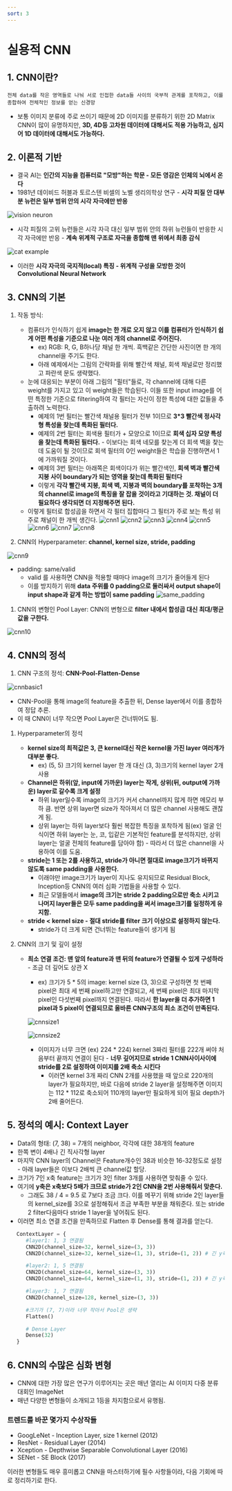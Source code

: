 ```yaml
---
sort: 3
---
```


# 실용적 CNN

## 1. CNN이란?
    전체 data를 작은 영역들로 나눠 서로 인접한 data들 사이의 국부적 관계를 포착하고, 이를 종합하여 전체적인 정보를 얻는 신경망

* 보통 이미지 분류에 주로 쓰이기 때문에 2D 이미지를 분류하기 위한 2D Matrix CNN이 많이 유명하지만, **3D, 4D등 고차원 데이터에 대해서도 적용 가능하고, 심지어 1D 데이터에 대해서도 가능하다.**

## 2. 이론적 기반
* 결국 AI는 **인간의 지능을 컴퓨터로 "모방"하는 학문 - 모든 영감은 인체의 뇌에서 온다**
* 1981년 데이비드 허블과 토르스텐 비셀의 노벨 생리의학상 연구 - **시각 피질 안 대부분 뉴런은 일부 범위 안의 시각 자극에만 반응**


![vision neuron](../images/visionneuron.jpg)

* 시각 피질의 고위 뉴런들은 시각 자극 대신 일부 범위 안의 하위 뉴런들이 반응한 시각 자극에만 반응 - **계속 위계적 구조로 자극을 종합해 맨 위에서 최종 감식**


![cat example](../images/visualneuronexample.png)

* 이러한 **시각 자극의 국지적(local) 특징 - 위계적 구성을 모방한 것이 Convolutional Neural Network**

## 3. CNN의 기본
1) 작동 방식:
   * 컴퓨터가 인식하기 쉽게 **image는 한 개로 오지 않고 이를 컴퓨터가 인식하기 쉽게 어떤 특성을 기준으로 나눈 여러 개의 channel로 주어진다.**
      * ex) RGB: R, G, B하나당 채널 한 개씩. 흑백같은 간단한 사진이면 한 개의 channel을 주기도 한다.
      * 아래 예제에서는 그림의 간략화를 위해 빨간색 채널, 회색 채널로만 정리했고 파란색 문도 생략했다.
   * 눈에 대응되는 부분이 아래 그림의 "필터"들로, 각 channel에 대해 다른 weight를 가지고 있고 이 weight들은 학습된다. 이들 또한 input image를 어떤 특정한 기준으로 filtering하여 각 필터는 자신이 정한 특성에 대한 값들을 추출하려 노력한다.
      * 예제의 1번 필터는 빨간색 채널용 필터가 전부 1이므로 **3*3 빨간색 정사각형 특성을 찾는데 특화된 필터다.**
      * 예제의 2번 필터는 회색용 필터가 + 모양으로 1이므로 **회색 십자 모양 특성을 찾는데 특화된 필터다.** - 이보다는 회색 네모를 찾는게 더 회색 벽을 찾는데 도움이 될 것이므로 회색 필터의 0인 weight들은 학습을 진행하면서 1에 가까워질 것이다.
      * 예제의 3번 필터는 아래쪽은 회색이다가 위는 빨간색인, **회색 벽과 빨간색 지붕 사이 boundary가 되는 영역을 찾는데 특화된 필터다**
      * 이렇게 **각각 빨간색 지붕, 회색 벽, 지붕과 벽의 boundary를 포착하는 3개의 channel로 image의 특징을 잘 잡을 것이라고 기대하는 것. 채널이 더 필요하다 생각되면 더 지정해주면 된다.**
   * 이렇게 필터로 합성곱을 하면서 각 필터 집합마다 그 필터가 주로 보는 특성 위주로 채널이 한 개씩 생긴다.
![cnn1](../images/cnndiagram1.png)
![cnn2](../images/cnndiagram2.png)
![cnn3](../images/cnndiagram3.png)
![cnn4](../images/cnndiagram4.png)
![cnn5](../images/cnndiagram5.png)
![cnn6](../images/cnndiagram6.png)
![cnn7](../images/cnndiagram7.png)
![cnn8](../images/cnndiagram8.png)

1) CNN의 Hyperparameter: **channel, kernel size, stride, padding**
   
![cnn9](../images/cnndiagram9.png)

* padding: same/valid
   * valid 를 사용하면 CNN을 적용할 때마다 image의 크기가 줄어들게 된다
   * 이를 방지하기 위해 **data 주위를 0 padding으로 둘러싸서 output shape이 input shape과 같게 하는 방법이 same padding**
![same_padding](../images/samepadding.png)

1) CNN의 변형인 Pool Layer: CNN의 변형으로 **filter 내에서 합성곱 대신 최대/평균 값을 구한다.**
   
![cnn10](../images/cnndiagram10.png)

## 4. CNN의 정석
1) CNN 구조의 정석: **CNN-Pool-Flatten-Dense**

![cnnbasic1](../images/cnnbasic1.png)

   * CNN-Pool을 통해 image의 feature을 추출한 뒤, Dense layer에서 이를 종합하여 정답 추론.
   * 이 때 CNN이 너무 작으면 Pool Layer은 건너뛰어도 됨.

1) Hyperparameter의 정석
   * **kernel size의 최적값은 3, 큰 kernel대신 작은 kernel을 가진 layer 여러개가 대부분 좋다.**
      * ex) (5, 5) 크기의 kernel layer 한 개 대신 (3, 3)크기의 kernel layer 2개 사용
   * **Channel은 하위(앞, input에 가까운) layer는 작게, 상위(뒤, output에 가까운) layer로 갈수록 크게 설정**
      * 하위 layer일수록 image의 크기가 커서 channel까지 많게 하면 메모리 부하 큼. 반면 상위 layer면 size가 작아져서 더 많은 channel 사용해도 괜찮게 됨.
      * 상위 layer는 하위 layer보다 훨씬 복잡한 특징을 포착하게 됨(ex) 얼굴 인식이면 하위 layer는 눈, 코, 입같은 기본적인 feature를 분석하지만, 상위 layer는 얼굴 전체의 feature를 담아야 함) - 따라서 더 많은 channel을 사용하여 이를 도움.
   * **stride는 1 또는 2를 사용하고, stride가 아니면 절대로 image크기가 바뀌지 않도록 same padding을 사용한다.**  
      * 이래야만 image크기가 layer이 지나도 유지되므로 Residual Block, Inception등 CNN의 여러 심화 기법들을 사용할 수 있다.
      * 최근 모델들에서 **image의 크기는 stride 2 padding으로만 축소 시키고 나머지 layer들은 모두 same padding을 써서 image크기를 일정하게 유지함.**
   * **stride < kernel size - 절대 stride를 filter 크기 이상으로 설정하지 않는다.**
      * stride가 더 크게 되면 건너뛰는 feature들이 생기게 됨
  
2) CNN의 크기 및 깊이 설정
   * **최소 연결 조건: 맨 앞의 feature과 맨 뒤의 feature가 연결될 수 있게 구성하라** - 조금 더 깊어도 상관 X
      * ex) 크기가 5 * 5의 image: 
      kernel size (3, 3)으로 구성하면 첫 번째 pixel은 최대 세 번째 pixel하고만 연결되고, 세 번째 pixel은 최대 마지막 pixel인 다섯번째 pixel까지 연결된다. 
      따라서 **한 layer을 더 추가하면 1 pixel과 5 pixel이 연결되므로 올바른 CNN구조의 최소 조건이 만족된다.**

      ![cnnsize1](../images/cnnsize1.png)

      ![cnnsize2](../images/cnnsize2.png)

      * 이미지가 너무 크면 (ex) 224 * 224) kernel 3짜리 필터를 222개 써야 처음부터 끝까지 연결이 된다 - **너무 깊어지므로 stride 1 CNN사이사이에 stride를 2로 설정하여 이미지를 2배 축소 시킨다**
         *  이러면 kernel 3개 짜리 CNN 2개를 사용했을 때 앞으로 220개의 layer가 필요하지만, 바로 다음에 stride 2 layer을 설정해주면 이미지는 112 * 112로 축소되어 110개의 layer만 필요하게 되어 필요 depth가 2배 줄어든다.
  
## 5. 정석의 예시: Context Layer
* Data의 형태: (7, 38) = 7개의 neighbor, 각각에 대한 38개의 feature
* 한쪽 변이 4배나 긴 직사각형 layer 
* 마지막 CNN layer의 Channel은 Feature개수인 38과 비슷한 16-32정도로 설정 - 아래 layer들은 이보다 2배씩 큰 channel값 할당.
* 크기가 7인 x축 feature는 크기가 3인 filter 3개를 사용하면 맞춰줄 수 있다.
* 여기에 **y축은 x축보다 5배가 크므로 stride가 2인 CNN을 2번 사용해줘서 맞춘다.**
   * 그래도 38 / 4 = 9.5 로 7보다 조금 크다. 이를 메꾸기 위해 stride 2인 layer들의 kernel_size를 3으로 설정해줘서 조금 부족한 부분을 채워준다. 또는 stride 2 filter다음마다 stride 1 layer을 넣어줘도 된다.
* 이러면 최소 연결 조건을 만족하므로 Flatten 후 Dense를 통해 결과를 얻는다.
  
```python
   ContextLayer = {
      #layer1: 1, 3 연결됨
      CNN2D(channel_size=32, kernel_size=(3, 3))
      CNN2D(channel_size=32, kernel_size=(1, 3), stride=(1, 2)) # 긴 y축 data를 2배로 축소

      #layer2: 1, 5 연결됨
      CNN2D(channel_size=64, kernel_size=(3, 3))
      CNN2D(channel_size=64, kernel_size=(1, 3), stride=(1, 2)) # 긴 y축 data를 2배로 축소

      #layer3: 1, 7 연결됨
      CNN2D(channel_size=128, kernel_size=(3, 3)) 

      #크기가 (7, 7)이라 너무 작아서 Pool은 생략
      Flatten()

      # Dense Layer
      Dense(32)
   }
```

## 6. CNN의 수많은 심화 변형
* CNN에 대한 가장 많은 연구가 이루어지는 곳은 매년 열리는 AI 이미지 다중 분류 대회인 ImageNet
* 매년 다양한 변형들이 소개되고 1등을 차지함으로서 유행됨.
  

### 트렌드를 바꾼 몇가지 수상작들
* GoogLeNet - Inception Layer, size 1 kernel (2012)
* ResNet - Residual Layer (2014)
* Xception - Depthwise Separable Convolutional Layer (2016)
* SENet - SE Block (2017)
  
이러한 변형들도 매우 흥미롭고 CNN을 마스터하기에 필수 사항들이라, 다음 기회에 따로 정리하기로 한다.

<script src="https://utteranc.es/client.js"
        repo="flyxiv/flyxiv.github.io"
        issue-term="pathname"
        theme="github-light"
        crossorigin="anonymous"
        async>
</script>